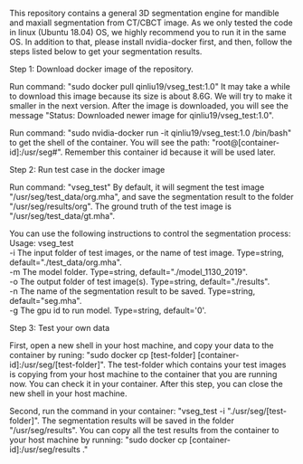 This repository contains a general 3D segmentation engine for mandible and maxiall segmentation from CT/CBCT image.
As we only tested the code in linux (Ubuntu 18.04) OS, we highly recommend you to run it in the same OS.
In addition to that, please install nvidia-docker first, and then, follow the steps listed below to get your segmentation results.

Step 1: Download docker image of the repository.

Run command: "sudo docker pull qinliu19/vseg_test:1.0"
It may take a while to download this image because its size is about 8.6G. We will try to make it smaller in the next version.
After the image is downloaded, you will see the message "Status: Downloaded newer image for qinliu19/vseg_test:1.0".

Run command: "sudo nvidia-docker run -it qinliu19/vseg_test:1.0 /bin/bash" to get the shell of the container.
You will see the path: "root@[container-id]:/usr/seg#". Remember this container id because it will be used later.


Step 2: Run test case in the docker image

Run command: "vseg_test"
By default, it will segment the test image "/usr/seg/test_data/org.mha", and save the segmentation result to the folder "/usr/seg/results/org".
The ground truth of the test image is "/usr/seg/test_data/gt.mha". 

You can use the following instructions to control the segmentation process:
Usage: vseg_test \
       -i The input folder of test images, or the name of test image. Type=string, default="./test_data/org.mha". \
       -m The model folder. Type=string, default="./model_1130_2019". \
       -o The output folder of test image(s). Type=string, default="./results".  \
       -n The name of the segmentation result to be saved. Type=string, default="seg.mha". \
       -g The gpu id to run model. Type=string, default='0'.


Step 3: Test your own data

First, open a new shell in your host machine, and copy your data to the container by runing: "sudo docker cp [test-folder] [container-id]:/usr/seg/[test-folder]".
The test-folder which contains your test images is copying from your host machine to the container that you are running now. You can check it in your container.
After this step, you can close the new shell in your host machine.

Second, run the command in your container: "vseg_test -i "./usr/seg/[test-folder]". The segmentation results will be saved in the folder "/usr/seg/results". 
You can copy all the test results from the container to your host machine by running: "sudo docker cp [container-id]:/usr/seg/results ."





